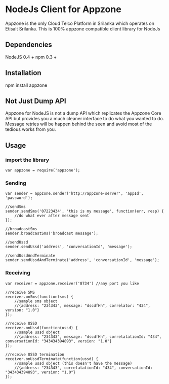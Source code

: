 NodeJs Client for Appzone
=========================

Appzone is the only Cloud Telco Platform in Srilanka which operates on Etisalt Srilanka.
This is 100% appzone compatible client library for NodeJs

Dependencies
------------
NodeJS 0.4 +
npm 0.3 +

Installation
------------
npm install appzone

Not Just Dump API
-----------------
Appzone for NodeJS is not a dump API which replicates the Appzone Core API but provides you a much cleaner interface to do what you wanted to do.
Message retries will be happen behind the seen and avoid most of the tedious works from you.

Usage
-----
### import the library
	var appzone = require('appzone');

### Sending
	var sender = appzone.sender('http://appzone-server', 'appId', 'password');

	//sendSms
	sender.sendSms('07223434', 'this is my message', function(err, resp) {
		//do what ever after message sent
	});

	//broadcastSms
	sender.broadcastSms('broadcast message');

	//sendUssd
	sender.sendUssd('address', 'conversationId', 'message');

	//sendUssdAndTerminate
	sender.sendUssdAndTerminate('address', 'conversationId', 'message');

### Receiving
	var receiver = appzone.receiver('8734') //any port you like

	//receive SMS
	receiver.onSms(function(sms) {
		//sample sms object
		//{address: "234343", message: "dscdfHh", correlator: "434", version: "1.0"}
	});

	//receive USSD
	receiver.onUssd(function(ussd) {
		//sample ussd object
		//{address: "234343", message: "dscdfHh", correlatationId: "434", conversationId: "343434394893", version: "1.0"}
	});

	//receive USSD termination
	receiver.onUssdTerminate(function(ussd) {
		//sample ussd object (this doesn't have the message)
		//{address: "234343", correlatationId: "434", conversationId: "343434394893", version: "1.0"}
	});